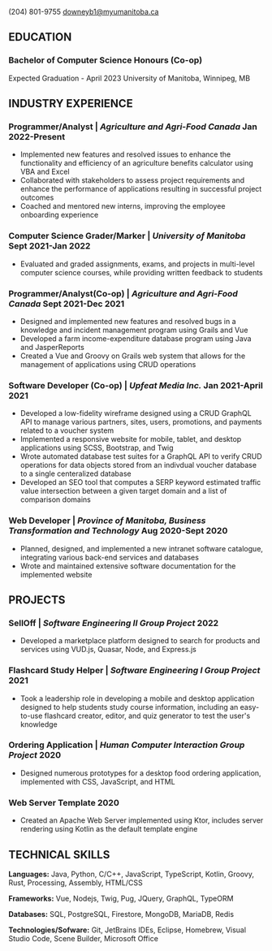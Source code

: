 
(204) 801-9755 downeyb1@myumanitoba.ca

## **EDUCATION**
### **Bachelor of Computer Science Honours (Co-op)** 
Expected Graduation - April 2023
University of Manitoba, Winnipeg, MB

## **INDUSTRY EXPERIENCE**
### **Programmer/Analyst** | *Agriculture and Agri-Food Canada* Jan 2022-Present
- Implemented new features and resolved issues to enhance the functionality and efficiency of an agriculture benefits calculator using VBA and Excel
- Collaborated with stakeholders to assess project requirements and enhance the performance of applications resulting in successful project outcomes
- Coached and mentored new interns, improving the employee onboarding experience

### **Computer Science Grader/Marker** | *University of Manitoba* Sept 2021-Jan 2022
-  Evaluated and graded assignments, exams, and projects in multi-level computer science courses, while providing written feedback to students

### **Programmer/Analyst(Co-op)** | *Agriculture and Agri-Food Canada* Sept 2021-Dec 2021
-  Designed and implemented new features and resolved bugs in a knowledge and incident management program using Grails and Vue
-  Developed a farm income-expenditure database program using Java and JasperReports
-  Created a Vue and Groovy on Grails web system that allows for the management of applications using CRUD operations

### **Software Developer (Co-op)** | *Upfeat Media Inc.* Jan 2021-April 2021
-  Developed a low-fidelity wireframe designed using a CRUD GraphQL API to manage various partners, sites, users, promotions, and payments related to a voucher system
-  Implemented a responsive website for mobile, tablet, and desktop applications using SCSS, Bootstrap, and Twig
-  Wrote automated database test suites for a GraphQL API to verify CRUD operations for data objects stored from an indivdual voucher database to a single centeralized database
-  Developed an SEO tool that computes a SERP keyword estimated traffic value intersection between a given target domain and a list of comparison domains

### **Web Developer** | *Province of Manitoba, Business Transformation and Technology* Aug 2020-Sept 2020
-  Planned, designed, and implemented a new intranet software catalogue, integrating various back-end services and databases 
-  Wrote and maintained extensive software documentation for the implemented website

## **PROJECTS**

### **SellOff** | *Software Engineering II Group Project* 2022
-  Developed a marketplace platform designed to search for products and services using VUD.js, Quasar, Node, and Express.js

### **Flashcard Study Helper** | *Software Engineering I Group Project* 2021
-  Took a leadership role in developing a mobile and desktop application designed to help students study course information, including an easy-to-use flashcard creator, editor, and quiz generator to test the user's knowledge

### **Ordering Application** | *Human Computer Interaction Group Project* 2020
-  Designed numerous prototypes for a desktop food ordering application, implemented with CSS, JavaScript, and HTML

### **Web Server Template** 2020
-  Created an Apache Web Server implemented using Ktor, includes server rendering using Kotlin as the default template engine

## **TECHNICAL SKILLS**

**Languages:** Java, Python, C/C++, JavaScript, TypeScript, Kotlin, Groovy, Rust, Processing, Assembly, HTML/CSS

**Frameworks:** Vue, Nodejs, Twig, Pug, JQuery, GraphQL, TypeORM

**Databases:** SQL, PostgreSQL, Firestore, MongoDB, MariaDB, Redis

**Technologies/Sofware:** Git, JetBrains IDEs, Eclipse, Homebrew, Visual Studio Code, Scene Builder, Microsoft Office
